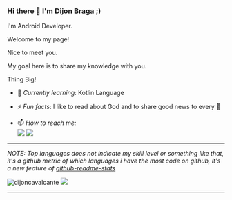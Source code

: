 ### Hi there 👋 I'm Dijon Braga ;)

I'm Android Developer.

Welcome to my page!

Nice to meet you.

My goal here is to share my knowledge with you.

Thing Big!

- 🌱 *Currently learning*: Kotlin Language

- ⚡ *Fun facts*: I like to read about God and to share good news to every 🤩

- 📫 *How to reach me:*<br>
<a href="https://www.linkedin.com/in/dijon-braga-9a5b3911a/"><img src="https://img.shields.io/badge/linkedin-%230177B5?style=flat&logo=linkedin&logoColor=white"/></a>
<a href="https://twitter.com/DijonBraga"><img src="https://img.shields.io/badge/twitter-%231DA1F2.svg?&style=flat&logo=twitter&logoColor=white"/></a>

<hr>

*NOTE: Top languages does not indicate my skill level or something like that, it's a github metric of which languages i have the most code on github, it's a new feature of [github-readme-stats](https://github.com/anuraghazra/github-readme-stats)*
</br>

<img alt="dijoncavalcante" src="https://github-readme-stats-anuraghazra1.vercel.app/api?username=dijoncavalcante&line_height=27&include_all_commits=true&show_icons=true&hide_border=true&theme=dark&count_private=true" />

</h1>
<a href="https://github.com/Daggy1234">
  <img src="https://github-readme-stats.vercel.app/api/top-langs/?username=dijoncavalcante&layout=compact&theme=dark&langs_count=8" />
</a>
<hr>
